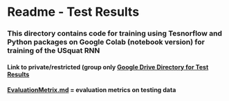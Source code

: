# Readme - Test Results
### This directory contains code for training using Tesnorflow and Python packages on Google Colab (notebook version) for training of the USquat RNN 


#### 
####   Link to private/restricted (group only  [Google Drive Directory for Test Results](https://drive.google.com/drive/folders/1BqMZunEPIufSncOe74UgI_k6L0cWSJNP?usp=sharing)
####   [EvaluationMetrix.md](https://github.com/grewe/USquatTrain/blob/main/TestResults/EvauationMetrics.md) = evaluation metrics on testing data
